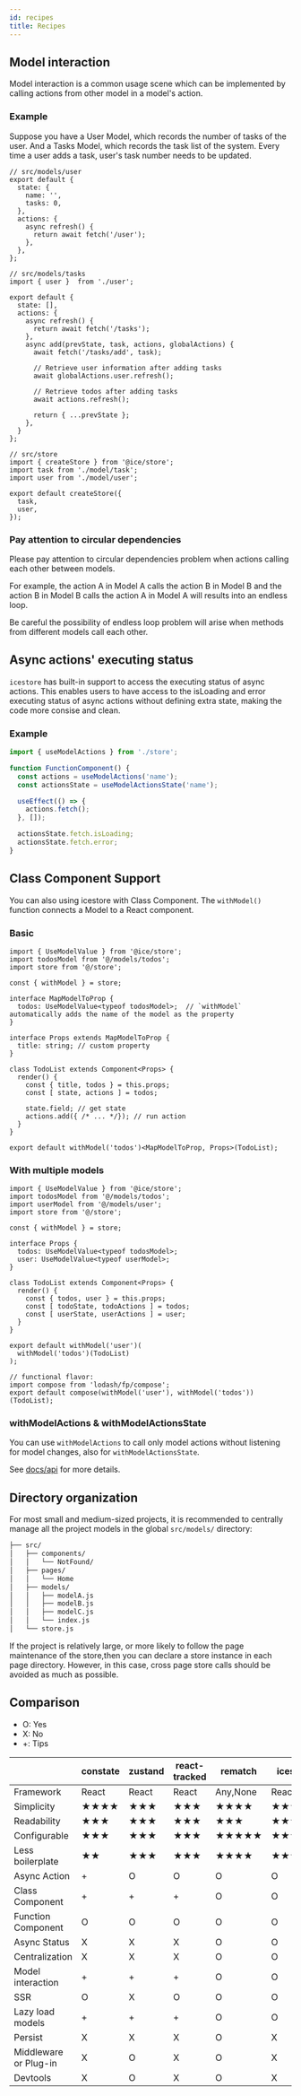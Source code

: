```yaml
---
id: recipes
title: Recipes
---
```


## Model interaction

Model interaction is a common usage scene which can be implemented by calling actions from other model in a model's action.

### Example

Suppose you have a User Model, which records the number of tasks of the user. And a Tasks Model, which records the task list of the system. Every time a user adds a task, user's task number needs to be updated.

```tsx
// src/models/user
export default {
  state: {
    name: '',
    tasks: 0,
  },
  actions: {
    async refresh() {
      return await fetch('/user');
    },
  },
};

// src/models/tasks
import { user }  from './user';

export default {
  state: [],
  actions: {
    async refresh() {
      return await fetch('/tasks');
    },
    async add(prevState, task, actions, globalActions) {
      await fetch('/tasks/add', task);

      // Retrieve user information after adding tasks
      await globalActions.user.refresh();

      // Retrieve todos after adding tasks
      await actions.refresh();

      return { ...prevState };
    },
  }
};

// src/store
import { createStore } from '@ice/store';
import task from './model/task';
import user from './model/user';

export default createStore({
  task,
  user,
});
```

### Pay attention to circular dependencies

Please pay attention to circular dependencies problem when actions calling each other between models.

For example, the action A in Model A calls the action B in Model B and the action B in Model B calls the action A in Model A will results into an endless loop.

Be careful the possibility of endless loop problem will arise when methods from different models call each other.

## Async actions' executing status

`icestore` has built-in support to access the executing status of async actions. This enables users to have access to the isLoading and error executing status of async actions without defining extra state, making the code more consise and clean.

### Example

```js
import { useModelActions } from './store';

function FunctionComponent() {
  const actions = useModelActions('name');
  const actionsState = useModelActionsState('name');

  useEffect(() => {
    actions.fetch();
  }, []);

  actionsState.fetch.isLoading;
  actionsState.fetch.error;
}
```

## Class Component Support

You can also using icestore with Class Component. The `withModel()` function connects a Model to a React component.

### Basic

```tsx
import { UseModelValue } from '@ice/store';
import todosModel from '@/models/todos';
import store from '@/store';

const { withModel } = store;

interface MapModelToProp {
  todos: UseModelValue<typeof todosModel>;  // `withModel` automatically adds the name of the model as the property
}

interface Props extends MapModelToProp {
  title: string; // custom property
}

class TodoList extends Component<Props> {
  render() {
    const { title, todos } = this.props;
    const [ state, actions ] = todos;
    
    state.field; // get state
    actions.add({ /* ... */}); // run action
  }
}

export default withModel('todos')<MapModelToProp, Props>(TodoList);
```

### With multiple models

```tsx
import { UseModelValue } from '@ice/store';
import todosModel from '@/models/todos';
import userModel from '@/models/user';
import store from '@/store';

const { withModel } = store;

interface Props {
  todos: UseModelValue<typeof todosModel>;
  user: UseModelValue<typeof userModel>;
}

class TodoList extends Component<Props> {
  render() {
    const { todos, user } = this.props;
    const [ todoState, todoActions ] = todos;
    const [ userState, userActions ] = user;
  }
}

export default withModel('user')(
  withModel('todos')(TodoList)
);

// functional flavor:
import compose from 'lodash/fp/compose';
export default compose(withModel('user'), withModel('todos'))(TodoList);
```

### withModelActions & withModelActionsState

You can use `withModelActions` to call only model actions without listening for model changes, also for `withModelActionsState`.

See [docs/api](./api.md) for more details.

## Directory organization

For most small and medium-sized projects, it is recommended to centrally manage all the project models in the global `src/models/` directory:

```bash
├── src/
│   ├── components/
│   │   └── NotFound/
│   ├── pages/
│   │   └── Home
│   ├── models/
│   │   ├── modelA.js
│   │   ├── modelB.js
│   │   ├── modelC.js
│   │   └── index.js
│   └── store.js
```

If the project is relatively large, or more likely to follow the page maintenance of the store,then you can declare a store instance in each page directory. However, in this case, cross page store calls should be avoided as much as possible.

## Comparison

- O: Yes
- X: No
- +: Tips

| | constate | zustand | react-tracked | rematch | icestore |
| --------| -------- | -------- | -------- | -------- | -------- |
| Framework | React | React | React | Any,None | React |
| Simplicity | ★★★★ | ★★★ | ★★★ | ★★★★ | ★★★★★ |
| Readability | ★★★ | ★★★ | ★★★ | ★★★ | ★★★★ |
| Configurable | ★★★ | ★★★ | ★★★ | ★★★★★ | ★★★ |
| Less boilerplate | ★★ | ★★★ | ★★★ | ★★★★ | ★★★★★ |
| Async Action | + | O | O | O | O |
| Class Component | + | + | + | O | O |
| Function Component | O | O | O | O | O |
| Async Status | X | X | X | O | O |
| Centralization | X | X | X | O | O |
| Model interaction | + | + | + | O | O |
| SSR | O | X | O | O | O |
| Lazy load models | + | + | + | O | O |
| Persist | X | X | X | O | X |
| Middleware or Plug-in | X | O | X | O | X |
| Devtools | X | O | X | O | X |
 